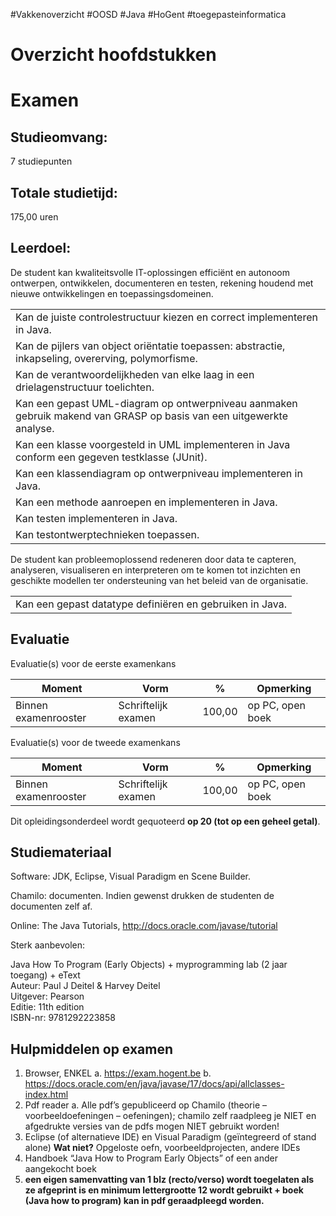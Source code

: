 #Vakkenoverzicht #OOSD #Java  #HoGent #toegepasteinformatica

# Overzicht hoofdstukken

# Examen

## Studieomvang: 
7 studiepunten

## Totale studietijd: 
175,00 uren

## Leerdoel:

De student kan kwaliteitsvolle IT-oplossingen efficiënt en autonoom ontwerpen, ontwikkelen, documenteren en testen, rekening houdend met nieuwe ontwikkelingen en toepassingsdomeinen.

|   |
|---|
|Kan de juiste controlestructuur kiezen en correct implementeren in Java.|
|Kan de pijlers van object oriëntatie toepassen: abstractie, inkapseling, overerving, polymorfisme.|
|Kan de verantwoordelijkheden van elke laag in een drielagenstructuur toelichten.|
|Kan een gepast UML-diagram op ontwerpniveau aanmaken gebruik makend van GRASP op basis van een uitgewerkte analyse.|
|Kan een klasse voorgesteld in UML implementeren in Java conform een gegeven testklasse (JUnit).|
|Kan een klassendiagram op ontwerpniveau implementeren in Java.|
|Kan een methode aanroepen en implementeren in Java.|
|Kan testen implementeren in Java.|
|Kan testontwerptechnieken toepassen.|

De student kan probleemoplossend redeneren door data te capteren, analyseren, visualiseren en interpreteren om te komen tot inzichten en geschikte modellen ter ondersteuning van het beleid van de organisatie.

|   |
|---|
|Kan een gepast datatype definiëren en gebruiken in Java.|
## Evaluatie
Evaluatie(s) voor de eerste examenkans

|Moment|Vorm|%|Opmerking|
|---|---|---|---|
|Binnen examenrooster|Schriftelijk examen|100,00|op PC, open boek|

Evaluatie(s) voor de tweede examenkans

|Moment|Vorm|%|Opmerking|
|---|---|---|---|
|Binnen examenrooster|Schriftelijk examen|100,00|op PC, open boek|

Dit opleidingsonderdeel wordt gequoteerd **op 20 (tot op een geheel getal)**.

## Studiemateriaal

Software: JDK, Eclipse, Visual Paradigm en Scene Builder.  
  
Chamilo: documenten. Indien gewenst drukken de studenten de documenten zelf af.  
  
Online: The Java Tutorials, http://docs.oracle.com/javase/tutorial  
  
Sterk aanbevolen:  
  
Java How To Program (Early Objects) + myprogramming lab (2 jaar toegang) + eText  
Auteur: Paul J Deitel & Harvey Deitel  
Uitgever: Pearson  
Editie: 11th edition  
ISBN-nr: 9781292223858
## Hulpmiddelen op examen

1. Browser, ENKEL
	a. https://exam.hogent.be
	b. https://docs.oracle.com/en/java/javase/17/docs/api/allclasses-index.html
2. Pdf reader
	a. Alle pdf’s gepubliceerd op Chamilo (theorie – voorbeeldoefeningen – oefeningen); chamilo zelf raadpleeg je NIET en afgedrukte versies van de pdfs mogen NIET gebruikt worden!
3. Eclipse (of alternatieve IDE) en Visual Paradigm (geïntegreerd of stand alone)
	 **Wat niet?** Opgeloste oefn, voorbeeldprojecten, andere IDEs
4. Handboek “Java How to Program Early Objects” of een ander aangekocht boek
5. **een eigen samenvatting van 1 blz (recto/verso) wordt toegelaten als ze afgeprint is en minimum lettergrootte 12 wordt gebruikt + boek (Java how to program) kan in pdf geraadpleegd worden.**  
 